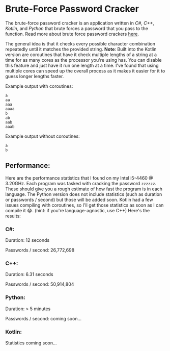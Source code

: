 # Brute-Force Password Cracker
The brute-force password cracker is an application written in *C#*, *C++*, *Kotlin*, and *Python* that brute forces a password that you pass to the function. Read more about brute force password crackers [here](https://en.wikipedia.org/wiki/Brute-force_attack).

The general idea is that it checks every possible character combination repeatedly until it matches the provided string. **Note**: Built into the Kotlin version are coroutines that have it check multiple lengths of a string at a time for as many cores as the processor you're using has. You can disable this feature and just have it run one length at a time. I've found that using multiple cores can speed up the overall process as it makes it easier for it to guess longer lengths faster.

Example output with coroutines:
```
a
aa
aaa
aaaa
b
ab
aab
aaab
```

Example output without coroutines:
```
a
b
```

## Performance:
Here are the performance statistics that I found on my Intel i5-4460 @ 3.20GHz. Each program was tasked with cracking the password `zzzzzz`. These should give you a rough estimate of how fast the program is in each language. The Python version does not include statistics (such as duration or passwords / second) but those will be added soon. Kotlin had a few issues compiling with coroutines, so I'll get those statistics as soon as I can compile it 😂. (hint: if you're language-agnostic, use C++) Here's the results:

### C#:
Duration: 12 seconds

Passwords / second: 26,772,698

### C++:
Duration: 6.31 seconds

Passwords / second: 50,914,804

### Python:
Duration: > 5 minutes

Passwords / second: coming soon...

### Kotlin:
Statistics coming soon...

